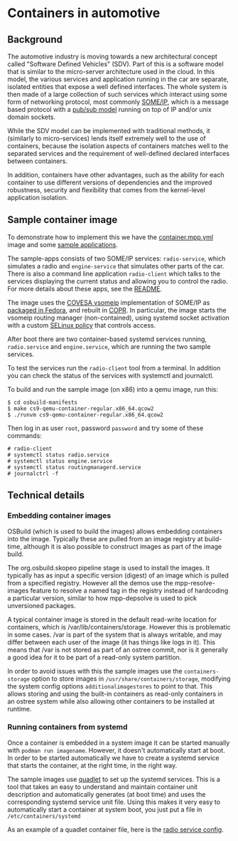# Containers in automotive

## Background

The automotive industry is moving towards a new architectural concept
called "Software Defined Vehicles" (SDV). Part of this is a software model
that is similar to the micro-server architecture used in the cloud. In
this model, the various services and application running in the car
are separate, isolated entities that expose a well defined
interfaces. The whole system is then made of a large collection of
such services which interact using some form of networking protocol,
most commonly [SOME/IP](https://some-ip.com/), which is a message
based protocol with a [pub/sub
model](https://en.wikipedia.org/wiki/Publish%E2%80%93subscribe_pattern)
running on top of IP and/or unix domain sockets.

While the SDV model can be implemented with traditional methods, it
(similarly to micro-services) lends itself extremely well to the use of
containers, because the isolation aspects of containers matches well
to the separated services and the requirement of well-defined declared
interfaces between containers.

In addition, containers have other advantages, such as the ability for
each container to use different versions of dependencies and the
improved robustness, security and flexibility that comes from the
kernel-level application isolation.

## Sample container image

To demonstrate how to implement this we have the
[container.mpp.yml](https://gitlab.com/redhat/automotive/automotive-sig/-/blob/main/osbuild-manifests/cs9/container.mpp.yml)
image and some [sample
applications](https://gitlab.com/redhat/automotive/automotive-sig/-/tree/main/sample-apps).

The sample-apps consists of two SOME/IP services: `radio-service`,
which simulates a radio and `engine-service` that simulates other
parts of the car. There is also a command line application
`radio-client` which talks to the services displaying the current
status and allowing you to control the radio. For more details about
these apps, see the
[README](https://gitlab.com/redhat/automotive/automotive-sig/-/blob/main/sample-apps/README.md).

The image uses the [COVESA vsomeip](https://github.com/COVESA/vsomeip)
implementation of SOME/IP as [packaged in
Fedora](https://src.fedoraproject.org/rpms/vsomeip3/tree/rawhide), and
rebuilt in
[COPR](https://copr.fedorainfracloud.org/coprs/alexl/cs9-sample-images/). In
particular, the image starts the vsomeip routing manager
(non-contained), using systemd socket activation with a custom
[SELinux
policy](https://src.fedoraproject.org/rpms/vsomeip3/blob/rawhide/f/vsomeip.te)
that controls access.

After boot there are two container-based systemd services running,
`radio.service` and `engine.service`, which are running the two sample
services.

To test the services run the `radio-client` tool from a terminal. In
addition you can check the status of the services with systemctl and
journalctl.

To build and run the sample image (on x86) into a qemu image, run this:

```
$ cd osbuild-manifests
$ make cs9-qemu-container-regular.x86_64.qcow2
$ ./runvm cs9-qemu-container-regular.x86_64.qcow2
```

Then log in as user `root`, password `password` and try some of these commands:

```
# radio-client
# systemctl status radio.service
# systemctl status engine.service
# systemctl status routingmanagerd.service
# journalctrl -f
```

## Technical details

### Embedding container images

OSBuild (which is used to build the images) allows embedding
containers into the image. Typically these are pulled from an image
registry at build-time, although it is also possible to construct
images as part of the image build.

The org.osbuild.skopeo pipeline stage is used to install the images.
It typically has as input a specific version (digest) of an image
which is pulled from a specified registry. However all the demos
use the mpp-resolve-images feature to resolve a named tag in the
registry instead of hardcoding a particular version, similar to
how mpp-depsolve is used to pick unversioned packages.

A typical container image is stored in the default read-write location
for containers, which is /var/lib/containers/storage. However this is
problematic in some cases. /var is part of the system that is always
writable, and may differ between each user of the image (it has things
like logs in it). This means that /var is not stored as part of an
ostree commit, nor is it generally a good idea for it to be part of a
read-only system partition.

In order to avoid issues with this the sample images use the
`containers-storage` option to store images in
`/usr/share/containers/storage`, modifying the system config options
`additionalimagestores` to point to that. This allows storing and
using the built-in containers as read-only containers in an ostree
system while also allowing other containers to be installed at
runtime.

### Running containers from systemd

Once a container is embedded in a system image it can be started
manually with `podman run imagename`. However, it doesn't
automatically start at boot. In order to be started automatically we
have to create a systemd service that starts the container, at the
right time, in the right way.

The sample images use [quadlet](https://github.com/containers/quadlet)
to set up the systemd services. This is a tool that takes an easy to
understand and maintain container unit description and automatically
generates (at boot time) and uses the corresponding systemd service
unit file. Using this makes it very easy to automatically start a
container at system boot, you just put a file in `/etc/containers/systemd`

As an example of a quadlet container file, here is the [radio service
config](https://gitlab.com/redhat/automotive/automotive-sig/-/blob/main/osbuild-manifests/files/radio.container).
